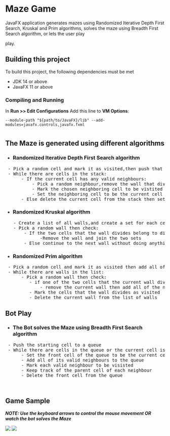 # Maze Game

JavaFX application generates mazes using Randomized Iterative Depth First Search, Kruskal and Prim algorithms, solves the maze using Breadth First Search algorithm, or lets the user play

play.

## Building this project ##

To build this project, the following dependencies must be met

* JDK 14 or above
* JavaFX 11 or above

### Compiling and Running ###

In **Run >> Edit Configurations** Add this line to **VM Options**:

``
--module-path "${path/to/JavaFX}/lib" --add-modules=javafx.controls,javafx.fxml
``
#

## The Maze is generated using different algorithms ##

* ### Randomized Iterative Depth First Search algorithm ###

<pre>
 - Pick a random cell and mark it as visited,then push that cell to a stack
 - While there are cells in the stack:
      - If the current cell has any valid neighbours:   
          - Pick a random neighbour,remove the wall that divdies between the current cell and that neighbour
          - Mark the chosen neighboring cell to be vistited 
          - Set the neighboring cell to be the current cell
      - Else delete the current cell from the stack then set the top cell on the stack to be the current cell  
</pre>

* ### Randomized Kruskal algorithm ###
<pre>
   - Create a list of all walls,and create a set for each cell,each containing just that one cell.
   - Pick a random wall then check: 
       - If the two cells that the wall divides belong to distinct sets 
             -Remove the wall and join the two sets
       - Else continue to the next wall without doing anything </pre>

* ### Randomized Prim algorithm ###
<pre>
 - Pick a random cell and mark it as visited then add all of its walls to a list of walls
 - While there are walls in the list:
      - Pick a random wall then check: 
         - if one of the two cells that the current wall divides is not marked visited:
             - remove the current wall then add all of the not visited cell's valid walls to the list of walls
         - Mark the cells that the wall divides as visited 
         - Delete the current wall from the list of walls
</pre>

## Bot Play ##
 * ### The Bot solves the Maze using Breadth First Search algorithm ### 

<pre>
 - Push the starting cell to a queue
 - While there are cells in the queue or the current cell is not equal to the distination cell:
      - Set the front cell of the queue to be the current cell
      - Add all of its valid neighbours to the queue
      - Mark each valid neighbour to be visisted 
      - Keep track of the parent cell of each neighbour
      - Delete the front cell from the queue 
</pre>
</br>

## Game Sample ##

***NOTE: Use the keyboard arrows to control the mouse movement **OR** watch the bot solves the Maze***

![](https://media.giphy.com/media/3WODRKSaoDa3K2Tv2v/giphy.gif)
![](https://media.giphy.com/media/HKcZmen25bb6dAd6GN/giphy.gif)